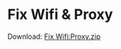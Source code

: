 # Fix Wifi & Proxy

Download: [Fix Wifi:Proxy.zip](https://github.com/Charlie-McMahon/proxy/files/1978200/Fix.Wifi.Proxy.zip)
